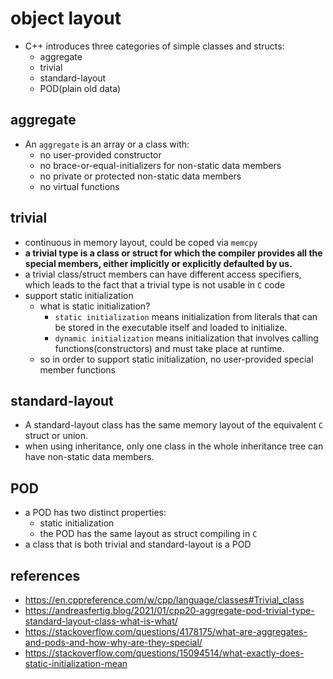 # object layout
* C++ introduces three categories of simple classes and structs:
    * aggregate
    * trivial
    * standard-layout
    * POD(plain old data)

## aggregate
* An `aggregate` is an array or a class with:
    * no user-provided constructor
    * no brace-or-equal-initializers for non-static data members
    * no private or protected non-static data members
    * no virtual functions

## trivial
* continuous in memory layout, could be coped via `memcpy`
* **a trivial type is a class or struct for which the compiler provides all the special members, either implicitly or explicitly defaulted by us.**
* a trivial class/struct members can have different access specifiers, which leads to the fact that a trivial type is not usable in `C` code
* support static initialization
    * what is static initialization?
        * `static initialization` means initialization from literals that can be stored in the executable itself and loaded to initialize.
        * `dynamic initialization` means initialization that involves calling functions(constructors) and must take place at runtime.
    * so in order to support static initialization, no user-provided special member functions 

## standard-layout
* A standard-layout class has the same memory layout of the equivalent `C` struct or union.
* when using inheritance, only one class in the whole inheritance tree can have non-static data members.


## POD
* a POD has two distinct properties:
    * static initialization
    * the POD has the same layout as struct compiling in `C`
* a class that is both trivial and standard-layout is a POD

## references
* https://en.cppreference.com/w/cpp/language/classes#Trivial_class
* https://andreasfertig.blog/2021/01/cpp20-aggregate-pod-trivial-type-standard-layout-class-what-is-what/
* https://stackoverflow.com/questions/4178175/what-are-aggregates-and-pods-and-how-why-are-they-special/
* https://stackoverflow.com/questions/15094514/what-exactly-does-static-initialization-mean
